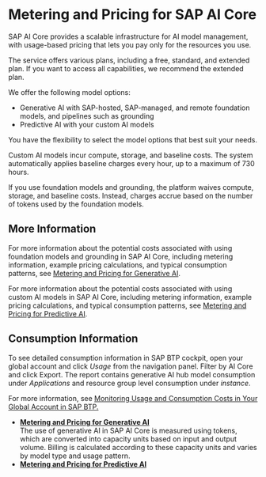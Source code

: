 <!-- loio1e6cbac9c2cb4dcba7929035982a7e7b -->

# Metering and Pricing for SAP AI Core

SAP AI Core provides a scalable infrastructure for AI model management, with usage-based pricing that lets you pay only for the resources you use.

The service offers various plans, including a free, standard, and extended plan. If you want to access all capabilities, we recommend the extended plan.

We offer the following model options:

-   Generative AI with SAP-hosted, SAP-managed, and remote foundation models, and pipelines such as grounding
-   Predictive AI with your custom AI models

You have the flexibility to select the model options that best suit your needs.

Custom AI models incur compute, storage, and baseline costs. The system automatically applies baseline charges every hour, up to a maximum of 730 hours.

If you use foundation models and grounding, the platform waives compute, storage, and baseline costs. Instead, charges accrue based on the number of tokens used by the foundation models.



<a name="loio1e6cbac9c2cb4dcba7929035982a7e7b__section_lgg_glj_kfc"/>

## More Information

For more information about the potential costs associated with using foundation models and grounding in SAP AI Core, including metering information, example pricing calculations, and typical consumption patterns, see [Metering and Pricing for Generative AI](metering-and-pricing-for-generative-ai-41e8d85.md).

For more information about the potential costs associated with using custom AI models in SAP AI Core, including metering information, example pricing calculations, and typical consumption patterns, see [Metering and Pricing for Predictive AI](metering-and-pricing-for-predictive-ai-32f8775.md).



<a name="loio1e6cbac9c2cb4dcba7929035982a7e7b__section_jyq_v21_1fc"/>

## Consumption Information

To see detailed consumption information in SAP BTP cockpit, open your global account and click *Usage* from the navigation panel. Filter by AI Core and click Export. The report contains generative AI hub model consumption under *Applications* and resource group level consumption under *instance*.

For more information, see [Monitoring Usage and Consumption Costs in Your Global Account in SAP BTP.](https://help.sap.com/docs/BTP/65de2977205c403bbc107264b8eccf4b/de6f0db8919f4e6f97e54bc4ddaf2ab8.html)

-   **[Metering and Pricing for Generative AI](metering-and-pricing-for-generative-ai-41e8d85.md "The use of generative AI in SAP AI Core is measured
		using tokens, which are converted into capacity units based on input and output volume.
		Billing is calculated according to these capacity units and varies by model type and usage
		pattern.")**  
The use of generative AI in SAP AI Core is measured using tokens, which are converted into capacity units based on input and output volume. Billing is calculated according to these capacity units and varies by model type and usage pattern.
-   **[Metering and Pricing for Predictive AI](metering-and-pricing-for-predictive-ai-32f8775.md "")**  


